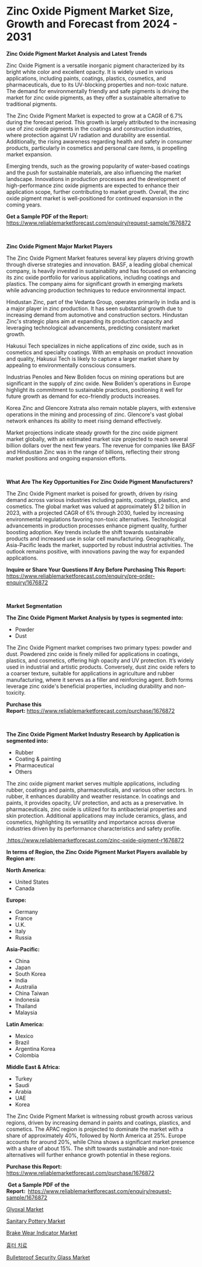 <p><h1>Zinc Oxide Pigment Market Size, Growth and Forecast from 2024 - 2031</h1></p><p><strong>Zinc Oxide Pigment Market Analysis and Latest Trends</strong></p>
<p><p>Zinc Oxide Pigment is a versatile inorganic pigment characterized by its bright white color and excellent opacity. It is widely used in various applications, including paints, coatings, plastics, cosmetics, and pharmaceuticals, due to its UV-blocking properties and non-toxic nature. The demand for environmentally friendly and safe pigments is driving the market for zinc oxide pigments, as they offer a sustainable alternative to traditional pigments.</p><p>The Zinc Oxide Pigment Market is expected to grow at a CAGR of 6.7% during the forecast period. This growth is largely attributed to the increasing use of zinc oxide pigments in the coatings and construction industries, where protection against UV radiation and durability are essential. Additionally, the rising awareness regarding health and safety in consumer products, particularly in cosmetics and personal care items, is propelling market expansion.</p><p>Emerging trends, such as the growing popularity of water-based coatings and the push for sustainable materials, are also influencing the market landscape. Innovations in production processes and the development of high-performance zinc oxide pigments are expected to enhance their application scope, further contributing to market growth. Overall, the zinc oxide pigment market is well-positioned for continued expansion in the coming years.</p></p>
<p><strong>Get a Sample PDF of the Report:&nbsp;</strong> <a href="https://www.reliablemarketforecast.com/enquiry/request-sample/1676872?utm_campaign=1080&utm_medium=2&utm_source=Github&utm_content=ia&utm_term=11122024&utm_id=zinc-oxide-pigment">https://www.reliablemarketforecast.com/enquiry/request-sample/1676872</a></p>
<p>&nbsp;</p>
<p><strong>Zinc Oxide Pigment Major Market Players</strong></p>
<p><p>The Zinc Oxide Pigment Market features several key players driving growth through diverse strategies and innovation. BASF, a leading global chemical company, is heavily invested in sustainability and has focused on enhancing its zinc oxide portfolio for various applications, including coatings and plastics. The company aims for significant growth in emerging markets while advancing production techniques to reduce environmental impact.</p><p>Hindustan Zinc, part of the Vedanta Group, operates primarily in India and is a major player in zinc production. It has seen substantial growth due to increasing demand from automotive and construction sectors. Hindustan Zinc's strategic plans aim at expanding its production capacity and leveraging technological advancements, predicting consistent market growth.</p><p>Hakusui Tech specializes in niche applications of zinc oxide, such as in cosmetics and specialty coatings. With an emphasis on product innovation and quality, Hakusui Tech is likely to capture a larger market share by appealing to environmentally conscious consumers.</p><p>Industrias Penoles and New Boliden focus on mining operations but are significant in the supply of zinc oxide. New Boliden's operations in Europe highlight its commitment to sustainable practices, positioning it well for future growth as demand for eco-friendly products increases.</p><p>Korea Zinc and Glencore Xstrata also remain notable players, with extensive operations in the mining and processing of zinc. Glencore's vast global network enhances its ability to meet rising demand effectively.</p><p>Market projections indicate steady growth for the zinc oxide pigment market globally, with an estimated market size projected to reach several billion dollars over the next few years. The revenue for companies like BASF and Hindustan Zinc was in the range of billions, reflecting their strong market positions and ongoing expansion efforts.</p></p>
<p>&nbsp;</p>
<p><strong>What Are The Key Opportunities For Zinc Oxide Pigment Manufacturers?</strong></p>
<p><p>The Zinc Oxide Pigment market is poised for growth, driven by rising demand across various industries including paints, coatings, plastics, and cosmetics. The global market was valued at approximately $1.2 billion in 2023, with a projected CAGR of 6% through 2030, fueled by increasing environmental regulations favoring non-toxic alternatives. Technological advancements in production processes enhance pigment quality, further boosting adoption. Key trends include the shift towards sustainable products and increased use in solar cell manufacturing. Geographically, Asia-Pacific leads the market, supported by robust industrial activities. The outlook remains positive, with innovations paving the way for expanded applications.</p></p>
<p><strong>Inquire or Share Your Questions If Any Before Purchasing This Report:</strong> <a href="https://www.reliablemarketforecast.com/enquiry/pre-order-enquiry/1676872?utm_campaign=1080&utm_medium=2&utm_source=Github&utm_content=ia&utm_term=11122024&utm_id=zinc-oxide-pigment">https://www.reliablemarketforecast.com/enquiry/pre-order-enquiry/1676872</a></p>
<p>&nbsp;</p>
<p><strong>Market Segmentation</strong></p>
<p><strong>The Zinc Oxide Pigment Market Analysis by types is segmented into:</strong></p>
<p><ul><li>Powder</li><li>Dust</li></ul></p>
<p><p>The Zinc Oxide Pigment market comprises two primary types: powder and dust. Powdered zinc oxide is finely milled for applications in coatings, plastics, and cosmetics, offering high opacity and UV protection. It’s widely used in industrial and artistic products. Conversely, dust zinc oxide refers to a coarser texture, suitable for applications in agriculture and rubber manufacturing, where it serves as a filler and reinforcing agent. Both forms leverage zinc oxide's beneficial properties, including durability and non-toxicity.</p></p>
<p><strong>Purchase this Report:&nbsp;</strong><a href="https://www.reliablemarketforecast.com/purchase/1676872?utm_campaign=1080&utm_medium=2&utm_source=Github&utm_content=ia&utm_term=11122024&utm_id=zinc-oxide-pigment">https://www.reliablemarketforecast.com/purchase/1676872</a></p>
<p>&nbsp;</p>
<p><strong>The Zinc Oxide Pigment Market Industry Research by Application is segmented into:</strong></p>
<p><ul><li>Rubber</li><li>Coating & painting</li><li>Pharmaceutical</li><li>Others</li></ul></p>
<p><p>The zinc oxide pigment market serves multiple applications, including rubber, coatings and paints, pharmaceuticals, and various other sectors. In rubber, it enhances durability and weather resistance. In coatings and paints, it provides opacity, UV protection, and acts as a preservative. In pharmaceuticals, zinc oxide is utilized for its antibacterial properties and skin protection. Additional applications may include ceramics, glass, and cosmetics, highlighting its versatility and importance across diverse industries driven by its performance characteristics and safety profile.</p></p>
<p><a href="https://www.reliablemarketforecast.com/zinc-oxide-pigment-r1676872?utm_campaign=1080&utm_medium=2&utm_source=Github&utm_content=ia&utm_term=11122024&utm_id=zinc-oxide-pigment">&nbsp;https://www.reliablemarketforecast.com/zinc-oxide-pigment-r1676872</a></p>
<p><strong>In terms of Region, the Zinc Oxide Pigment Market Players available by Region are:</strong></p>
<p>
    <p> <strong> North America: </strong>
        <ul>
            <li>United States</li>
            <li>Canada</li>
        </ul>
        </p> 
    <p> <strong> Europe: </strong>
        <ul>
            <li>Germany</li>
            <li>France</li>
            <li>U.K.</li>
            <li>Italy</li>
            <li>Russia</li>
        </ul>
        </p> 
    <p> <strong> Asia-Pacific: </strong>
        <ul>
            <li>China</li>
            <li>Japan</li>
            <li>South Korea</li>
            <li>India</li>
            <li>Australia</li>
            <li>China Taiwan</li>
            <li>Indonesia</li>
            <li>Thailand</li>
            <li>Malaysia</li>
        </ul>
        </p> 
    <p> <strong> Latin America: </strong>
        <ul>
            <li>Mexico</li>
            <li>Brazil</li>
            <li>Argentina Korea</li>
            <li>Colombia</li>
        </ul>
        </p> 
    <p> <strong> Middle East & Africa: </strong>
        <ul>
            <li>Turkey</li>
            <li>Saudi</li>
            <li>Arabia</li>
            <li>UAE</li>
            <li>Korea</li>
        </ul>
    </p>
    </p>
<p><p>The Zinc Oxide Pigment Market is witnessing robust growth across various regions, driven by increasing demand in paints and coatings, plastics, and cosmetics. The APAC region is projected to dominate the market with a share of approximately 40%, followed by North America at 25%. Europe accounts for around 20%, while China shows a significant market presence with a share of about 15%. The shift towards sustainable and non-toxic alternatives will further enhance growth potential in these regions.</p></p>
<p><strong>Purchase this Report: </strong><a href="https://www.reliablemarketforecast.com/purchase/1676872?utm_campaign=1080&utm_medium=2&utm_source=Github&utm_content=ia&utm_term=11122024&utm_id=zinc-oxide-pigment">https://www.reliablemarketforecast.com/purchase/1676872</a></p>
<p>&nbsp;<strong>Get a Sample PDF of the Report:&nbsp;&nbsp;</strong><a href="https://www.reliablemarketforecast.com/enquiry/request-sample/1676872?utm_campaign=1080&utm_medium=2&utm_source=Github&utm_content=ia&utm_term=11122024&utm_id=zinc-oxide-pigment">https://www.reliablemarketforecast.com/enquiry/request-sample/1676872</a></p>
<p><strong></strong></p>
<p><p><a href="https://www.linkedin.com/pulse/key-drivers-glyoxal-markets-projected-51-cagr-2031-firmazon-dcq0f?utm_campaign=1080&utm_medium=2&utm_source=Github&utm_content=ia&utm_term=11122024&utm_id=zinc-oxide-pigment">Glyoxal Market</a></p><p><a href="https://www.linkedin.com/pulse/navigating-sanitary-pottery-market-size-using-9-cagr-fic9f?utm_campaign=1080&utm_medium=2&utm_source=Github&utm_content=ia&utm_term=11122024&utm_id=zinc-oxide-pigment">Sanitary Pottery Market</a></p><p><a href="https://www.linkedin.com/pulse/market-dynamics-projected-growth-brake-wear-indicator-cagr-pbwue?utm_campaign=1080&utm_medium=2&utm_source=Github&utm_content=ia&utm_term=11122024&utm_id=zinc-oxide-pigment">Brake Wear Indicator Market</a></p><p><a href="https://github.com/sougarounis/Market-Research-Report-List-6/blob/main/280540027511.md?utm_campaign=1080&utm_medium=2&utm_source=Github&utm_content=ia&utm_term=11122024&utm_id=zinc-oxide-pigment">흉터 치료</a></p><p><a href="https://www.linkedin.com/pulse/insightful-highlights-bulletproof-security-glass-market-report-xkfqf?utm_campaign=1080&utm_medium=2&utm_source=Github&utm_content=ia&utm_term=11122024&utm_id=zinc-oxide-pigment">Bulletproof Security Glass Market</a></p></p>